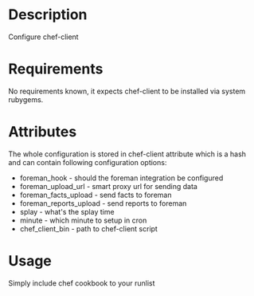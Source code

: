 Description
===========

Configure chef-client

Requirements
============

No requirements known, it expects chef-client to be installed via system rubygems. 

Attributes
==========

The whole configuration is stored in chef-client attribute which is a hash and can contain
following configuration options:
  * foreman_hook - should the foreman integration be configured
  * foreman_upload_url - smart proxy url for sending data
  * foreman_facts_upload - send facts to foreman
  * foreman_reports_upload - send reports to foreman
  * splay - what's the splay time
  * minute - which minute to setup in cron
  * chef_client_bin - path to chef-client script

Usage
=====

Simply include chef cookbook to your runlist
